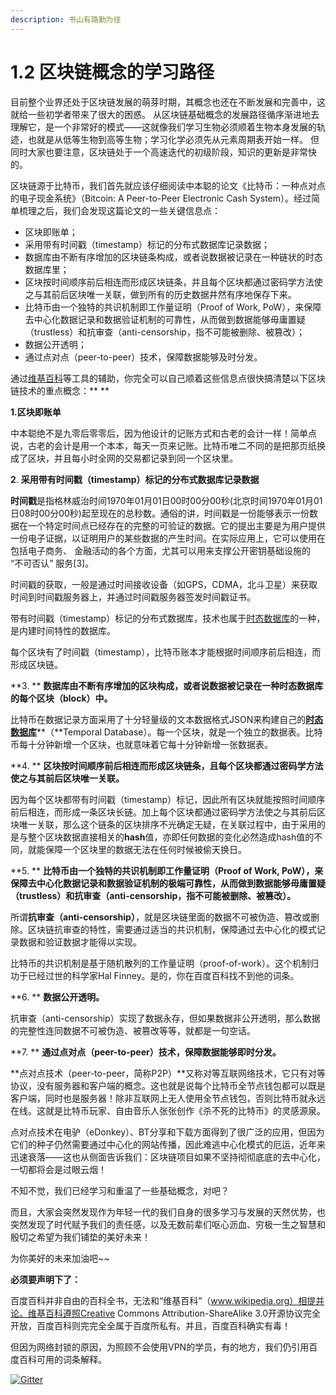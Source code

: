 ```yaml
---
description: 书山有路勤为径
---
```


# 1.2    区块链概念的学习路径

目前整个业界还处于区块链发展的萌芽时期，其概念也还在不断发展和完善中，这就给一些初学者带来了很大的困惑。 从区块链基础概念的发展路径循序渐进地去理解它，是一个非常好的模式——这就像我们学习生物必须顺着生物本身发展的轨迹，也就是从低等生物到高等生物；学习化学必须先从元素周期表开始一样。 但同时大家也要注意，区块链处于一个高速迭代的初级阶段，知识的更新是非常快的。

区块链源于比特币，我们首先就应该仔细阅读中本聪的论文《比特币：一种点对点的电子现金系统》（Bitcoin: A Peer-to-Peer Electronic Cash System）。经过简单梳理之后，我们会发现这篇论文的一些关键信息点：

* 区块即账单；
* 采用带有时间戳（timestamp）标记的分布式数据库记录数据； 
* 数据库由不断有序增加的区块链条构成，或者说数据被记录在一种链状的时态数据库里； 
* 区块按时间顺序前后相连而形成区块链条，并且每个区块都通过密码学方法使之与其前后区块唯一关联，做到所有的历史数据井然有序地保存下来。
* 比特币由一个独特的共识机制即工作量证明（Proof of Work, PoW），来保障去中心化数据记录和数据验证机制的可靠性，从而做到数据能够毋庸置疑（trustless）和抗审查（anti-censorship，指不可能被删除、被篡改）； 
* 数据公开透明；
*  通过点对点（peer-to-peer）技术，保障数据能够及时分发。

通过[维基百科](https://zh.wikipedia.org/wiki/Wikipedia:%E9%A6%96%E9%A1%B5)等工具的辅助，你完全可以自己顺着这些信息点很快搞清楚以下区块链技术的重点概念：**    **

**1.区块即账单**

中本聪绝不是九零后零零后，因为他设计的记账方式和古老的会计一样！简单点说，古老的会计是用一个本本，每天一页来记账。比特币唯二不同的是把那页纸换成了区块，并且每小时全网的交易都记录到同一个区块里。

**2**.   **采用带有时间戳（timestamp）标记的分布式数据库记录数据**

**时间戳**是指格林威治时间1970年01月01日00时00分00秒(北京时间1970年01月01日08时00分00秒)起至现在的总秒数。通俗的讲，时间戳是一份能够表示一份数据在一个特定时间点已经存在的完整的可验证的数据。它的提出主要是为用户提供一份电子证据，以证明用户的某些数据的产生时间。在实际应用上，它可以使用在包括电子商务、 金融活动的各个方面，尤其可以用来支撑公开密钥基础设施的 “不可否认” 服务\[3]。

时间戳的获取，一般是通过时间接收设备（如GPS，CDMA，北斗卫星）来获取时间到时间戳服务器上，并通过时间戳服务器签发时间戳证书。

带有时间戳（timestamp）标记的分布式数据库，技术也属于[时态数据库](https://baike.baidu.com/item/%E6%97%B6%E6%80%81%E6%95%B0%E6%8D%AE%E5%BA%93)的一种，是内建时间特性的数据库。

每个区块有了时间戳（timestamp），比特币账本才能根据时间顺序前后相连，而形成区块链。

**3.  ** **数据库由不断有序增加的区块构成，或者说数据被记录在一种时态数据库的每个区块（block）中。**

比特币在数据记录方面采用了十分轻量级的文本数据格式JSON来构建自己的[**时态数据库**](https://baike.baidu.com/item/%E6%97%B6%E6%80%81%E6%95%B0%E6%8D%AE%E5%BA%93)**（**Temporal Database）。每一个区块，就是一个独立的数据表。比特币每十分钟新增一个区块，也就意味着它每十分钟新增一张数据表。

**4.  ** **区块按时间顺序前后相连而形成区块链条，且每个区块都通过密码学方法使之与其前后区块唯一关联。**

因为每个区块都带有时间戳（timestamp）标记，因此所有区块就能按照时间顺序前后相连，而形成一条区块长链。加上每个区块都通过密码学方法使之与其前后区块唯一关联，那么这个链条的区块排序不光确定无疑，在关联过程中，由于采用的是与整个区块数据直接相关的**hash**值，亦即任何数据的变化必然造成hash值的不同，就能保障一个区块里的数据无法在任何时候被偷天换日。

**5.  ** **比特币由一个独特的共识机制即工作量证明（Proof of Work, PoW），来保障去中心化数据记录和数据验证机制的极端可靠性，从而做到数据能够毋庸置疑（trustless）和抗审查（anti-censorship，指不可能被删除、被篡改）。**

所谓**抗审查（anti-censorship）**，就是区块链里面的数据不可被伪造、篡改或删除。区块链抗审查的特性，需要通过适当的共识机制，保障通过去中心化的模式记录数据和验证数据才能得以实现。

比特币的共识机制是基于随机散列的工作量证明（proof-of-work）。这个机制归功于已经过世的科学家Hal Finney。是的，你在百度百科找不到他的词条。

**6.  ** **数据公开透明。**

抗审查（anti-censorship）实现了数据永存，但如果数据非公开透明，那么数据的完整性连同数据不可被伪造、被篡改等等，就都是一句空话。

**7.  ** **通过点对点（peer-to-peer）技术，保障数据能够即时分发。**

**点对点技术（peer-to-peer，简称P2P）**又称对等互联网络技术，它只有对等协议，没有服务器和客户端的概念。这也就是说每个比特币全节点钱包都可以既是客户端，同时也是服务器！除非互联网上无人使用全节点钱包，否则比特币就永远在线。这就是比特币玩家、自由音乐人张张创作《杀不死的比特币》的灵感源泉。

点对点技术在电驴（eDonkey）、BT分享和下载方面得到了很广泛的应用，但因为它们的种子仍然需要通过中心化的网站传播，因此难逃中心化模式的厄运，近年来迅速衰落——这也从侧面告诉我们：区块链项目如果不坚持彻彻底底的去中心化，一切都将会是过眼云烟！

不知不觉，我们已经学习和重温了一些基础概念，对吧？

而且，大家会突然发现作为年轻一代的我们自身的很多学习与发展的天然优势，也突然发现了时代赋予我们的责任感，以及无数前辈们呕心沥血、穷极一生之智慧和殷切之希望为我们铺垫的美好未来！

为你美好的未来加油吧\~\~



**必须要声明下了：**

百度百科并非自由的百科全书，无法和“维基百科”（www.wikipedia.org）相提并论。维基百科遵照Creative Commons Attribution-ShareAlike 3.0开源协议完全开放，百度百科则完完全全属于百度所私有。并且，百度百科确实有毒！

但因为网络封锁的原因，为照顾不会使用VPN的学员，有的地方，我们仍引用百度百科可用的词条解释。

[![Gitter](https://badges.gitter.im/naturaldao/%E5%8C%BA%E5%9D%97%E9%93%BE%E6%A6%82%E8%AE%BA.svg)](https://gitter.im/naturaldao/%E5%8C%BA%E5%9D%97%E9%93%BE%E6%A6%82%E8%AE%BA)
